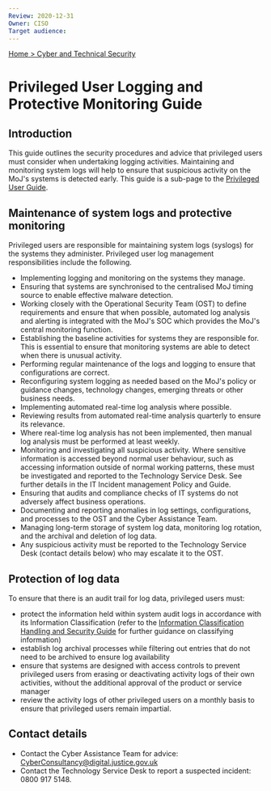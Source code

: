 ```yaml
---
Review: 2020-12-31
Owner: CISO
Target audience:
---
```


[Home > Cyber and Technical Security](../..)

# Privileged User Logging and Protective Monitoring Guide

## Introduction

This guide outlines the security procedures and advice that privileged users must consider when undertaking logging activities. Maintaining and monitoring system logs will help to ensure that suspicious activity on the MoJ's systems is detected early. This guide is a sub-page to the [Privileged User Guide](../privileged-user-guide/).

## Maintenance of system logs and protective monitoring

Privileged users are responsible for maintaining system logs (syslogs) for the systems they administer. Privileged user log management responsibilities include the following.

- Implementing logging and monitoring on the systems they manage.
- Ensuring that systems are synchronised to the centralised MoJ timing source to enable effective malware detection.
- Working closely with the Operational Security Team (OST) to define requirements and ensure that when possible, automated log analysis and alerting is integrated with the MoJ's SOC which provides the MoJ's central monitoring function.
- Establishing the baseline activities for systems they are responsible for. This is essential to ensure that monitoring systems are able to detect when there is unusual activity.
- Performing regular maintenance of the logs and logging to ensure that configurations are correct.
- Reconfiguring system logging as needed based on the MoJ's policy or guidance changes, technology changes, emerging threats or other business needs.
- Implementing automated real-time log analysis where possible.
- Reviewing results from automated real-time analysis quarterly to ensure its relevance.
- Where real-time log analysis has not been implemented, then manual log analysis must be performed at least weekly.
- Monitoring and investigating all suspicious activity. Where sensitive information is accessed beyond normal user behaviour, such as accessing information outside of normal working patterns, these must be investigated and reported to the Technology Service Desk. See further details in the IT Incident management Policy and Guide.
- Ensuring that audits and compliance checks of IT systems do not adversely affect business operations.
- Documenting and reporting anomalies in log settings, configurations, and processes to the OST and the Cyber Assistance Team.
- Managing long-term storage of system log data, monitoring log rotation, and the archival and deletion of log data.
- Any suspicious activity must be reported to the Technology Service Desk (contact details below) who may escalate it to the OST.

## Protection of log data

To ensure that there is an audit trail for log data, privileged users must:

- protect the information held within system audit logs in accordance with its Information Classification (refer to the [Information Classification Handling and Security Guide](../information-classification-handling-and-security-guide/) for further guidance on classifying information)
- establish log archival processes while filtering out entries that do not need to be archived to ensure log availability
- ensure that systems are designed with access controls to prevent privileged users from erasing or deactivating activity logs of their own activities, without the additional approval of the product or service manager
- review the activity logs of other privileged users on a monthly basis to ensure that privileged users remain impartial.

## Contact details

- Contact the Cyber Assistance Team for advice: [CyberConsultancy@digital.justice.gov.uk](mailto:CyberConsultancy@digital.justice.gov.uk)
- Contact the Technology Service Desk to report a suspected incident: 0800 917 5148.
